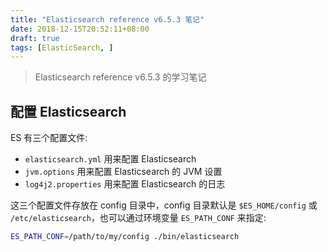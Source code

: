 ```yaml
---
title: "Elasticsearch reference v6.5.3 笔记"
date: 2018-12-15T20:52:11+08:00
draft: true
tags: [ElasticSearch, ]
---
```


> Elasticsearch reference v6.5.3 的学习笔记

<!--more-->

## 配置 Elasticsearch

ES 有三个配置文件:

+ `elasticsearch.yml` 用来配置 Elasticsearch
+ `jvm.options` 用来配置 Elasticsearch 的 JVM 设置
+ `log4j2.properties` 用来配置 Elasticsearch 的日志

这三个配置文件存放在 config 目录中，config 目录默认是 `$ES_HOME/config` 或 `/etc/elasticsearch`，也可以通过环境变量 `ES_PATH_CONF` 来指定:

```sh
ES_PATH_CONF=/path/to/my/config ./bin/elasticsearch
```

